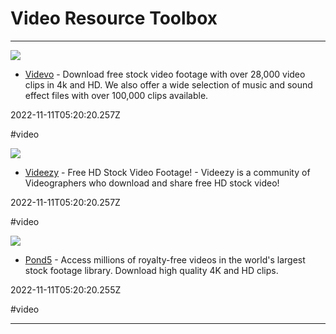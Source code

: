# Video Resource Toolbox

---

![](https://www.videvo.net/images/og-image.png)

- [Videvo](https://www.videvo.net) - Download free stock video footage with over 28,000 video clips in 4k and HD. We also offer a wide selection of music and sound effect files with over 100,000 clips available.

2022-11-11T05:20:20.257Z

#video

![](https://static.videezy.com/assets/videezy-logo-opengraph.png)

- [Videezy](https://www.videezy.com) - Free HD Stock Video Footage! - Videezy is a community of Videographers who download and share free HD stock video!

2022-11-11T05:20:20.257Z

#video

![](https://st.pond5.com/images/p5logo_1200px.png)

- [Pond5](https://www.pond5.com/stock-video-footage?free=1) - Access millions of royalty-free videos in the world's largest stock footage library. Download high quality 4K and HD clips.

2022-11-11T05:20:20.255Z

#video

---

